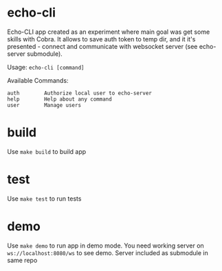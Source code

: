 # echo-cli

Echo-CLI app created as an experiment where main goal was get some skills with Cobra. It allows to save auth token to temp dir, and it it's presented - connect and communicate with websocket server (see echo-server submodule).

Usage:
  `echo-cli [command]`

Available Commands:
  ```
  auth        Authorize local user to echo-server
  help        Help about any command
  user        Manage users
```

# build

Use `make build` to build app

# test

Use `make test` to run tests

# demo

Use `make demo` to run app in demo mode. You need working server on `ws://localhost:8080/ws` to see demo. Server included as submodule in same repo

